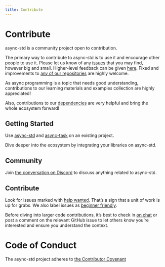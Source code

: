```yaml
---
title: Contribute
---
```


# Contribute

async-std is a community project open to contribution.

The primary way to contribute to async-std is to use it and encourage other people to use it. Please let us know of any [issues](https://github.com/async-rs/async-std/issues/new) that you may find, however big and small. Higher-level feedback can be given [here](#community). Fixed and improvements to [any of our repositories](https://github.com/async-rs/) are highly welcome.

As async programming is a topic that needs good understanding, contributions to our learning materials and examples collection are highly appreciated!

Also, contributions to our [dependencies](/status) are very helpful and bring the whole ecosystem forward!

## Getting Started

Use [async-std](https://github.com/async-rs/async-std) and [async-task](https://github.com/async-rs/async-task) on an existing project.

Dive deeper into the ecosystem by integrating your libraries on async-std.

## Community

Join [the conversation on Discord](https://discord.gg/JvZeVNe) to discuss anything related to async-std.

## Contribute

Look for issues marked with [help wanted](https://github.com/async-rs/async-std/labels/help%20wanted). That’s a sign that a unit of work is up for grabs. We also label issues as [beginner friendly](https://github.com/async-rs/async-std/issues?q=is%3Aissue+is%3Aopen+label%3A%22good+first+issue%22).

Before diving into larger code contributions, it’s best to check in [on chat](https://discord.gg/JvZeVNe) or post a comment on the relevant GitHub issue to let others know you’re interested and ensure you understand the context.

# Code of Conduct

The async-std project adheres to [the Contributor Covenant](http://contributor-covenant.org)
